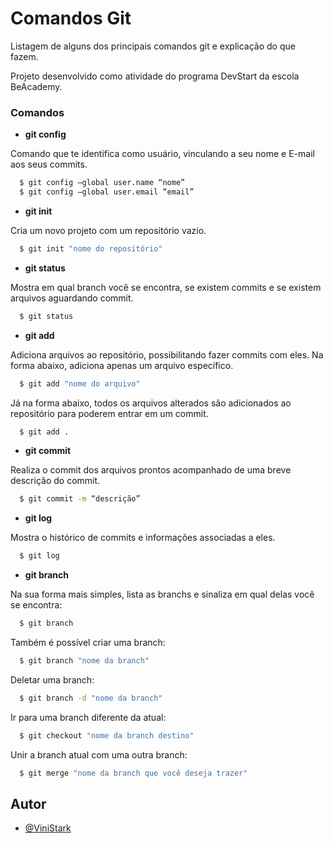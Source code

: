 
# Comandos Git

Listagem de alguns dos principais comandos git e explicação do que fazem. 

Projeto desenvolvido como atividade do programa DevStart da escola BeAcademy.

### Comandos

- **git config**

Comando que te identifica como usuário, vinculando a seu nome e E-mail aos seus commits.

```bash
  $ git config –global user.name “nome”
  $ git config –global user.email “email”
```

- **git init**

Cria um novo projeto com um repositório vazio.

```bash
  $ git init "nome do repositório"
```

- **git status**

Mostra em qual branch você se encontra, se existem commits e se existem arquivos aguardando commit.

```bash
  $ git status
```

- **git add**

Adiciona arquivos ao repositório, possibilitando fazer commits com eles. Na forma abaixo, adiciona apenas um arquivo específico.

```bash
  $ git add "nome do arquivo"
```

Já na forma abaixo, todos os arquivos alterados são adicionados ao repositório para poderem entrar em um commit.

```bash
  $ git add .
```

- **git commit**

Realiza o commit dos arquivos prontos acompanhado de uma breve descrição do commit.

```bash
  $ git commit -m “descrição”
```
- **git log**

Mostra o histórico de commits e informações associadas a eles.

```bash
  $ git log
```

- **git branch**

Na sua forma mais simples, lista as branchs e sinaliza em qual delas você se encontra:

```bash
  $ git branch
```

Também é possível criar uma branch:

```bash
  $ git branch "nome da branch"
```

Deletar uma branch:

```bash
  $ git branch -d "nome da branch"
```

Ir para uma branch diferente da atual: 

```bash
  $ git checkout "nome da branch destino"
```

Unir a branch atual com uma outra branch: 

```bash
  $ git merge "nome da branch que você deseja trazer"
```






## Autor

- [@ViniStark](https://www.github.com/vinistark)

